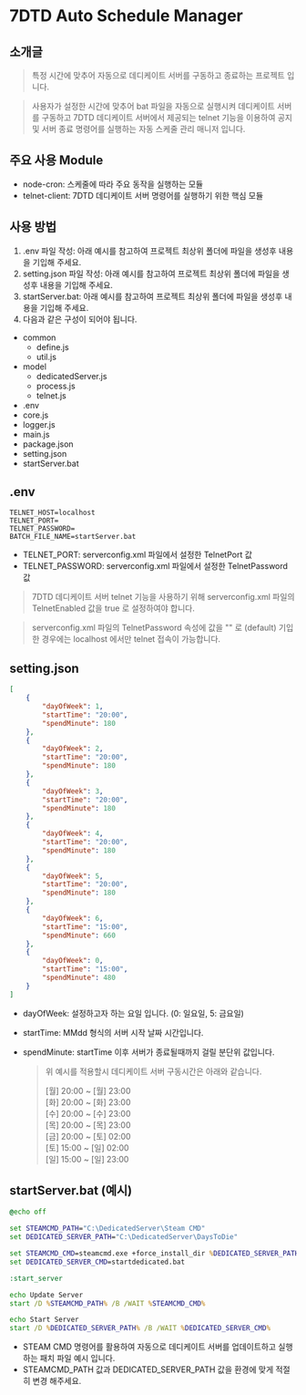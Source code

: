 # 7DTD Auto Schedule Manager

소개글
---
> 특정 시간에 맞추어 자동으로 데디케이트 서버를 구동하고 종료하는 프로젝트 입니다.

> 사용자가 설정한 시간에 맞추어 bat 파일을 자동으로 실행시켜 데디케이트 서버를 구동하고 7DTD 데디케이트 서버에서 제공되는 telnet 기능을 이용하여 공지 및 서버 종료 명령어를 실행하는 자동 스케줄 관리 매니저 입니다.

주요 사용 Module
---
* node-cron: 스케줄에 따라 주요 동작을 실행하는 모듈
* telnet-client: 7DTD 데디케이트 서버 명령어를 실행하기 위한 핵심 모듈

사용 방법
---
1. .env 파일 작성: 아래 예시를 참고하여 프로젝트 최상위 폴더에 파일을 생성후 내용을 기입해 주세요.
2. setting.json 파일 작성: 아래 예시를 참고하여 프로젝트 최상위 폴더에 파일을 생성후 내용을 기입해 주세요.
3. startServer.bat: 아래 예시를 참고하여 프로젝트 최상위 폴더에 파일을 생성후 내용을 기입해 주세요.
4. 다음과 같은 구성이 되어야 됩니다.

- common
    - define.js
    - util.js
- model
    - dedicatedServer.js
    - process.js
    - telnet.js
- .env
- core.js
- logger.js
- main.js
- package.json
- setting.json
- startServer.bat

.env
---
```env
TELNET_HOST=localhost
TELNET_PORT=
TELNET_PASSWORD=
BATCH_FILE_NAME=startServer.bat
```
- TELNET_PORT: serverconfig.xml 파일에서 설정한 TelnetPort 값
- TELNET_PASSWORD: serverconfig.xml 파일에서 설정한 TelnetPassword 값

> 7DTD 데디케이트 서버 telnet 기능을 사용하기 위해 serverconfig.xml 파일의 TelnetEnabled 값을 true 로 설정하여야 합니다.

> serverconfig.xml 파일의 TelnetPassword 속성에 값을 "" 로 (default) 기입한 경우에는 localhost 에서만 telnet 접속이 가능합니다.

setting.json
---
```json
[
    { 
        "dayOfWeek": 1,
        "startTime": "20:00",
        "spendMinute": 180
    },
    { 
        "dayOfWeek": 2,
        "startTime": "20:00",
        "spendMinute": 180
    },
    { 
        "dayOfWeek": 3,
        "startTime": "20:00",
        "spendMinute": 180
    },
    { 
        "dayOfWeek": 4,
        "startTime": "20:00",
        "spendMinute": 180
    },
    { 
        "dayOfWeek": 5,
        "startTime": "20:00",
        "spendMinute": 180
    },
    { 
        "dayOfWeek": 6,
        "startTime": "15:00",
        "spendMinute": 660
    },
    { 
        "dayOfWeek": 0,
        "startTime": "15:00",
        "spendMinute": 480
    }
]
```
- dayOfWeek: 설정하고자 하는 요일 입니다. (0: 일요일, 5: 금요일)
- startTime: MMdd 형식의 서버 시작 날짜 시간입니다.
- spendMinute: startTime 이후 서버가 종료될때까지 걸릴 분단위 값입니다.

    > 위 예시를 적용할시 데디케이트 서버 구동시간은 아래와 같습니다.   
    >   
    > [월] 20:00 ~ [월] 23:00   
    > [화] 20:00 ~ [화] 23:00   
    > [수] 20:00 ~ [수] 23:00   
    > [목] 20:00 ~ [목] 23:00   
    > [금] 20:00 ~ [토] 02:00   
    > [토] 15:00 ~ [일] 02:00   
    > [일] 15:00 ~ [일] 23:00   

startServer.bat (예시)
---
```bat
@echo off

set STEAMCMD_PATH="C:\DedicatedServer\Steam CMD"
set DEDICATED_SERVER_PATH="C:\DedicatedServer\DaysToDie"

set STEAMCMD_CMD=steamcmd.exe +force_install_dir %DEDICATED_SERVER_PATH% +login anonymous +app_update 294420 +quit
set DEDICATED_SERVER_CMD=startdedicated.bat

:start_server

echo Update Server
start /D %STEAMCMD_PATH% /B /WAIT %STEAMCMD_CMD%

echo Start Server
start /D %DEDICATED_SERVER_PATH% /B /WAIT %DEDICATED_SERVER_CMD%
```
- STEAM CMD 명령어를 활용하여 자동으로 데디케이트 서버를 업데이트하고 실행하는 패치 파일 예시 입니다.
- STEAMCMD_PATH 값과 DEDICATED_SERVER_PATH 값을 환경에 맞게 적절히 변경 해주세요.
